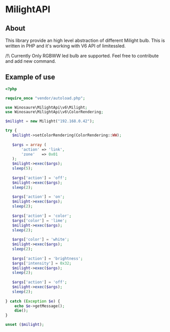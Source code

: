 # MilightAPI

## About

This library provide an high level abstraction of different Milight bulb. This is written in PHP and it's working with V6 API of limitessled.

/!\ Currently Only RGBWW led bulb are supported. Feel free to contribute and add new command.


## Example of use 
```php
<?php

require_once "vendor/autoload.php";

use Winosaure\MilightApi\v6\Milight;
use Winosaure\MilightApi\v6\ColorRendering;

$milight = new Milight("192.168.0.42");

try {
   $milight->setColorRendering(ColorRendering::WW);
   
   $args = array (
       'action' => 'link',
       'zone'   => 0x01
   );
   $milight->exec($args);
   sleep(5);
   
   $args['action'] = 'off';  
   $milight->exec($args);
   sleep(2);
   
   $args['action'] = 'on';  
   $milight->exec($args);
   sleep(2);
   
   $args['action'] = 'color';
   $args['color'] = 'lime';
   $milight->exec($args);
   sleep(2);
   
   $args['color'] = 'white';
   $milight->exec($args);
   sleep(2);
   
   $args['action'] = 'brightness';
   $args['intensity'] = 0x32;
   $milight->exec($args);
   sleep(2);
   
   $args['action'] = 'off';
   $milight->exec($args);
   sleep(2);
   
} catch (Exception $e) {
    echo $e->getMessage();
    die();
}

unset ($milight);
```